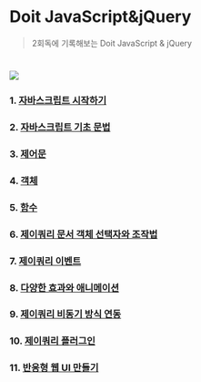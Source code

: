 # Doit JavaScript&jQuery

> 2회독에 기록해보는 Doit JavaScript & jQuery

#

# <img src="https://img.icons8.com/color/48/000000/javascript--v1.png" />

### 1. [자바스크립트 시작하기](https://github.com/leesb971204/JS/tree/main/DoitJSjQuery/chapter01)

### 2. [자바스크립트 기초 문법](https://github.com/leesb971204/JS/tree/main/DoitJSjQuery/chapter02)

### 3. [제어문](https://github.com/leesb971204/JS/tree/main/DoitJSjQuery/chapter03)

### 4. [객체](https://github.com/leesb971204/JS)

### 5. [함수](https://github.com/leesb971204/JS)

### 6. [제이쿼리 문서 객체 선택자와 조작법](https://github.com/leesb971204/JS)

### 7. [제이쿼리 이벤트](https://github.com/leesb971204/JS)

### 8. [다양한 효과와 애니메이션](https://github.com/leesb971204/JS)

### 9. [제이쿼리 비동기 방식 연동](https://github.com/leesb971204/JS)

### 10. [제이쿼리 플러그인](https://github.com/leesb971204/JS)

### 11. [반응형 웹 UI 만들기](https://github.com/leesb971204/JS)
